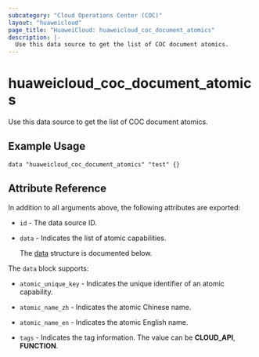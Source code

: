 ```yaml
---
subcategory: "Cloud Operations Center (COC)"
layout: "huaweicloud"
page_title: "HuaweiCloud: huaweicloud_coc_document_atomics"
description: |-
  Use this data source to get the list of COC document atomics.
---
```


# huaweicloud_coc_document_atomics

Use this data source to get the list of COC document atomics.

## Example Usage

```hcl
data "huaweicloud_coc_document_atomics" "test" {}
```

## Attribute Reference

In addition to all arguments above, the following attributes are exported:

* `id` - The data source ID.

* `data` - Indicates the list of atomic capabilities.

  The [data](#data_struct) structure is documented below.

<a name="data_struct"></a>
The `data` block supports:

* `atomic_unique_key` - Indicates the unique identifier of an atomic capability.

* `atomic_name_zh` - Indicates the atomic Chinese name.

* `atomic_name_en` - Indicates the atomic English name.

* `tags` - Indicates the tag information.
  The value can be **CLOUD_API**, **FUNCTION**.
